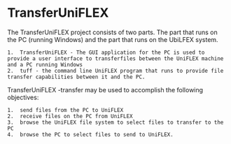 # TransferUniFLEX

  The TransferUniFLEX project consists of two parts. The part that runs on the PC (running Windows) and the part that runs on the UbiLFEX system.

    1.  TransferUniFLEX - The GUI application for the PC is used to provide a user interface to transferfiles between the UniFLEX machine and a PC running Windows
    2.  tuff - the command line UniFLEX program that runs to provide file transfer capabilities between it and the PC.

  TransferUniFLEX -transfer may be used to accomplish the following objectives:

    1.  send files from the PC to UniFLEX 
    2.  receive files on the PC from UniFLEX 
    3.  browse the UniFLEX file system to select files to transfer to the PC
    4.  browse the PC to select files to send to UniFLEX.

    
